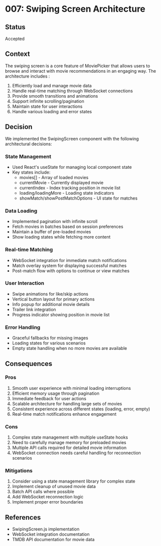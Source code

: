 # 007: Swiping Screen Architecture

## Status
Accepted

## Context

The swiping screen is a core feature of MoviePicker that allows users to browse and interact with movie recommendations in an engaging way. The architecture includes :

1. Efficiently load and manage movie data
2. Handle real-time matching through WebSocket connections
3. Provide smooth transitions and animations
4. Support infinite scrolling/pagination
5. Maintain state for user interactions
6. Handle various loading and error states

## Decision

We implemented the SwipingScreen component with the following architectural decisions:

### State Management
- Used React's useState for managing local component state
- Key states include:
  - movies[] - Array of loaded movies
  - currentMovie - Currently displayed movie
  - currentIndex - Index tracking position in movie list
  - loading/loadingMore - Loading state indicators
  - showMatch/showPostMatchOptions - UI state for matches

### Data Loading
- Implemented pagination with infinite scroll
- Fetch movies in batches based on session preferences
- Maintain a buffer of pre-loaded movies
- Show loading states while fetching more content

### Real-time Matching
- WebSocket integration for immediate match notifications
- Match overlay system for displaying successful matches
- Post-match flow with options to continue or view matches

### User Interaction
- Swipe animations for like/skip actions
- Vertical button layout for primary actions
- Info popup for additional movie details
- Trailer link integration
- Progress indicator showing position in movie list

### Error Handling
- Graceful fallbacks for missing images
- Loading states for various scenarios
- Empty state handling when no more movies are available

## Consequences

### Pros
1. Smooth user experience with minimal loading interruptions
2. Efficient memory usage through pagination
3. Immediate feedback for user actions
4. Scalable architecture for handling large sets of movies
5. Consistent experience across different states (loading, error, empty)
6. Real-time match notifications enhance engagement

### Cons
1. Complex state management with multiple useState hooks
2. Need to carefully manage memory for preloaded movies
3. Multiple API calls required for detailed movie information
4. WebSocket connection needs careful handling for reconnection scenarios

### Mitigations
1. Consider using a state management library for complex state
2. Implement cleanup of unused movie data
3. Batch API calls where possible
4. Add WebSocket reconnection logic
5. Implement proper error boundaries

## References
- SwipingScreen.js implementation
- WebSocket integration documentation
- TMDB API documentation for movie data
